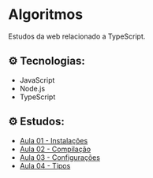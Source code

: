 # Algoritmos
Estudos da web relacionado a TypeScript.

## ⚙️ Tecnologias:
* JavaScript
* Node.js
* TypeScript

## ⚙️ Estudos:
* [Aula 01 - Instalações](https://github.com/Leandro-Cardoso/STUDY-TypeScript/blob/main/src/aula01/aula01.ts)
* [Aula 02 - Compilação](https://github.com/Leandro-Cardoso/STUDY-TypeScript/blob/main/src/aula02/aula02.ts)
* [Aula 03 - Configurações](https://github.com/Leandro-Cardoso/STUDY-TypeScript/blob/main/src/aula03/aula03.ts)
* [Aula 04 - Tipos](https://github.com/Leandro-Cardoso/STUDY-TypeScript/blob/main/src/aula04/aula04.ts)
